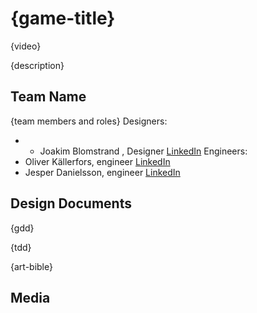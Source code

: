 # {game-title}

{video}

{description}

## Team Name

{team members and roles}
Designers:
* * Joakim Blomstrand , Designer [LinkedIn](https://www.linkedin.com/in/joakim-blomstrand-218417227/)
Engineers:
* Oliver Källerfors, engineer [LinkedIn](https://www.linkedin.com/in/oliver-källerfors-358bb21b3/)
* Jesper Danielsson, engineer [LinkedIn](https://www.linkedin.com/in/jesper-danielsson-9b7048159/)

## Design Documents

{gdd}

{tdd}

{art-bible}

## Media
